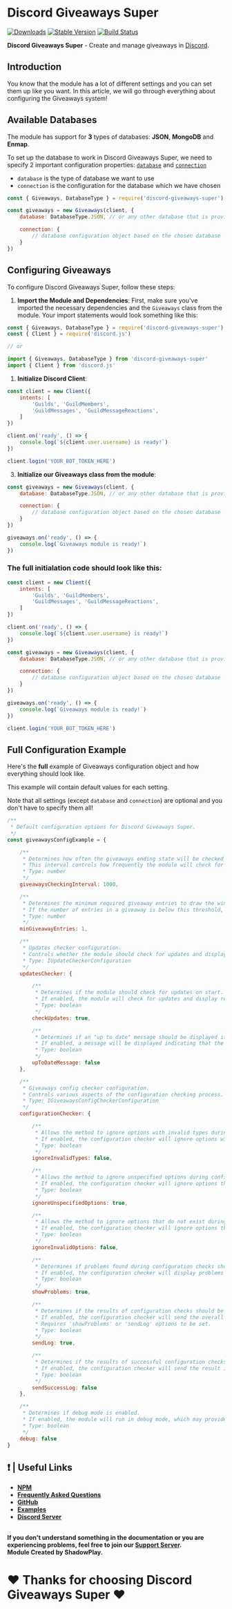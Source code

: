 # Discord Giveaways Super

[![Downloads](https://img.shields.io/npm/dt/discord-giveaways-super?style=for-the-badge)](https://www.npmjs.com/package/discord-giveaways-super)
[![Stable Version](https://img.shields.io/npm/v/discord-giveaways-super?style=for-the-badge)](https://www.npmjs.com/package/discord-giveaways-super)
[![Build Status](https://github.com/shadowplay1/discord-economy-super/workflows/build/badge.svg)](https://www.npmjs.com/package/discord-giveaways-super)

<b>Discord Giveaways Super</b> - Create and manage giveaways in [Discord](https://old.discordjs.dev/#/).

## Introduction

You know that the module has a lot of different settings and you can set them up like you want. In this article, we will go through everything about configuring the Giveaways system!

## Available Databases

The module has support for **3** types of databases: **__JSON__**, **__MongoDB__** and **__Enmap__**.

To set up the database to work in Discord Giveaways Super, we need to specify 2 important configuration properties: [`database`](https://dgs-docs.js.org/#/docs/main/1.0.0/typedef/IGiveawaysConfiguration%3CTDatabaseType%3E) and [`connection`](https://dgs-docs.js.org/#/docs/main/1.0.0/typedef/IGiveawaysConfiguration%3CTDatabaseType%3E)

- `database` is the type of database we want to use
- `connection` is the configuration for the database which we have chosen

```js
const { Giveaways, DatabaseType } = require('discord-giveaways-super')

const giveaways = new Giveaways(client, {
	database: DatabaseType.JSON, // or any other database that is provided by module: DatabaseType.MONGODB or DatabaseType.ENMAP

	connection: {
		// database configuration object based on the chosen database
	}
})
```

## Configuring Giveaways

To configure Discord Giveaways Super, follow these steps:

1. **Import the Module and Dependencies**:
First, make sure you've imported the necessary dependencies and the `Giveaways` class from the module. Your import statements would look something like this:

```js
const { Giveaways, DatabaseType } = require('discord-giveaways-super')
const { Client } = require('discord.js')

// or

import { Giveaways, DatabaseType } from 'discord-giveaways-super'
import { Client } from 'discord.js'
```

1. **Initialize Discord Client**:

```js
const client = new Client({
    intents: [
        'Guilds', 'GuildMembers',
        'GuildMessages', 'GuildMessageReactions',
    ]
})

client.on('ready', () => {
	console.log(`${client.user.username} is ready!`)
})

client.login('YOUR_BOT_TOKEN_HERE')
```

3. **Initialize our Giveaways class from the module**:
```js
const giveaways = new Giveaways(client, {
	database: DatabaseType.JSON, // or any other database that is provided by module

	connection: {
		// database configuration object based on the chosen database
	}
})

giveaways.on('ready', () => {
	console.log(`Giveaways module is ready!`)
})
```

### The full initialation code should look like this:
```js
const client = new Client({
    intents: [
        'Guilds', 'GuildMembers',
        'GuildMessages', 'GuildMessageReactions',
    ]
})

client.on('ready', () => {
	console.log(`${client.user.username} is ready!`)
})

const giveaways = new Giveaways(client, {
	database: DatabaseType.JSON, // or any other database that is provided by module

	connection: {
		// database configuration object based on the chosen database
	}
})

giveaways.on('ready', () => {
	console.log(`Giveaways module is ready!`)
})

client.login('YOUR_BOT_TOKEN_HERE')
```

## Full Configuration Example

Here's the **full** example of Giveaways configuration object and how everything should look like.

This example will contain default values for each setting.

Note that all settings (except `database` and `connection`) are optional and you don't have to specify them all!

```js
/**
 * Default configuration options for Discord Giveaways Super.
 */
const giveawaysConfigExample = {

    /**
     * Determines how often the giveaways ending state will be checked (in ms).
     * This interval controls how frequently the module will check for giveaways that have ended.
     * Type: number
     */
    giveawaysCheckingInterval: 1000,

    /**
     * Determines the minimum required giveaway entries to draw the winner.
     * If the number of entries in a giveaway is below this threshold, a winner will not be drawn.
     * Type: number
     */
    minGiveawayEntries: 1,

    /**
     * Updates checker configuration.
     * Controls whether the module should check for updates and display update-related messages.
     * Type: IUpdateCheckerConfiguration
     */
    updatesChecker: {

        /**
         * Determines if the module should check for updates on start.
         * If enabled, the module will check for updates and display relevant messages.
         * Type: boolean
         */
        checkUpdates: true,

        /**
         * Determines if an "up to date" message should be displayed if the module is already up to date.
         * If enabled, a message will be displayed indicating that the module is up to date.
         * Type: boolean
         */
        upToDateMessage: false
    },

    /**
     * Giveaways config checker configuration.
     * Controls various aspects of the configuration checking process.
     * Type: IGiveawaysConfigCheckerConfiguration
     */
    configurationChecker: {

        /**
         * Allows the method to ignore options with invalid types during configuration checks.
         * If enabled, the configuration checker will ignore options with invalid data types.
         * Type: boolean
         */
        ignoreInvalidTypes: false,

        /**
         * Allows the method to ignore unspecified options during configuration checks.
         * If enabled, the configuration checker will ignore options that are not specified in the configuration.
         * Type: boolean
         */
        ignoreUnspecifiedOptions: true,

        /**
         * Allows the method to ignore options that do not exist during configuration checks.
         * If enabled, the configuration checker will ignore options that are not recognized by the module.
         * Type: boolean
         */
        ignoreInvalidOptions: false,

        /**
         * Determines if problems found during configuration checks should be shown in the console.
         * If enabled, the configuration checker will display problems it encounters during checks.
         * Type: boolean
         */
        showProblems: true,

        /**
         * Determines if the results of configuration checks should be sent to the console.
         * If enabled, the configuration checker will send the overall result to the console.
         * Requires 'showProblems' or 'sendLog' options to be set.
         * Type: boolean
         */
        sendLog: true,

        /**
         * Determines if the results of successful configuration checks should be sent to the console.
         * If enabled, the configuration checker will send the result if no problems were found.
         * Type: boolean
         */
        sendSuccessLog: false
    },

    /**
     * Determines if debug mode is enabled.
     * If enabled, the module will run in debug mode, which may provide additional information for debugging.
     * Type: boolean
     */
    debug: false
}
```

## ❗ | Useful Links
<ul>
<li><b><a href = "https://www.npmjs.com/package/discord-giveaways-super">NPM</a></b></li>
<li><b><a href = "https://dgs-docs.js.org/#/docs/main/1.0.0/general/faq">Frequently Asked Questions</a></b></li>
<li><b><a href = "https://github.com/shadowplay1/discord-giveaways-super">GitHub</a></b></li>
<li><b><a href = "https://github.com/shadowplay1/discord-giveaways-super/tree/main/examples">Examples</a></b></li>
<li><b><a href = "https://discord.gg/4pWKq8vUnb">Discord Server</a></b></li>
</ul>
<br>
<b>If you don't understand something in the documentation or you are experiencing problems, feel free to join our <a href = "https://discord.gg/4pWKq8vUnb">Support Server</a>.</b>
<br>
<b>Module Created by ShadowPlay.</b>

# ❤️ Thanks for choosing Discord Giveaways Super ❤️
